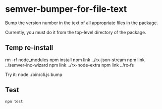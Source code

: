 # semver-bumper-for-file-text
Bump the version number in the text of all appropriate files in the package.

Currently, you must do it from the top-level directory of the package.

## Temp re-install

rm -rf node_modules
npm install
npm link ../rx-json-stream
npm link ../semver-inc-wizard
npm link ../rx-node-extra
npm link ../rx-fs

Try it:
node ./bin/cli.js bump

## Test

```
npm test
```

